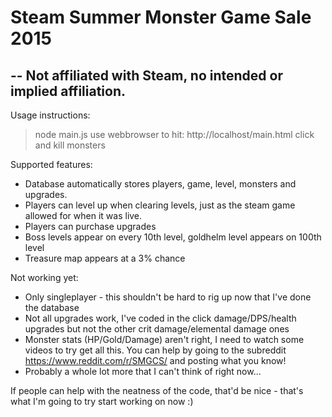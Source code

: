 # Steam Summer Monster Game Sale 2015
## -- Not affiliated with Steam, no intended or implied affiliation.

Usage instructions:
> node main.js
> use webbrowser to hit: http://localhost/main.html
> click and kill monsters

Supported features:
* Database automatically stores players, game, level, monsters and upgrades.
* Players can level up when clearing levels, just as the steam game allowed for when it was live.
* Players can purchase upgrades
* Boss levels appear on every 10th level, goldhelm level appears on 100th level
* Treasure map appears at a 3% chance


Not working yet:
* Only singleplayer - this shouldn't be hard to rig up now that I've done the database
* Not all upgrades work, I've coded in the click damage/DPS/health upgrades but not the other crit damage/elemental damage ones
* Monster stats (HP/Gold/Damage) aren't right, I need to watch some videos to try get all this.  You can help by going to the subreddit https://www.reddit.com/r/SMGCS/ and posting what you know!
* Probably a whole lot more that I can't think of right now...


If people can help with the neatness of the code, that'd be nice - that's what I'm going to try start working on now :)
